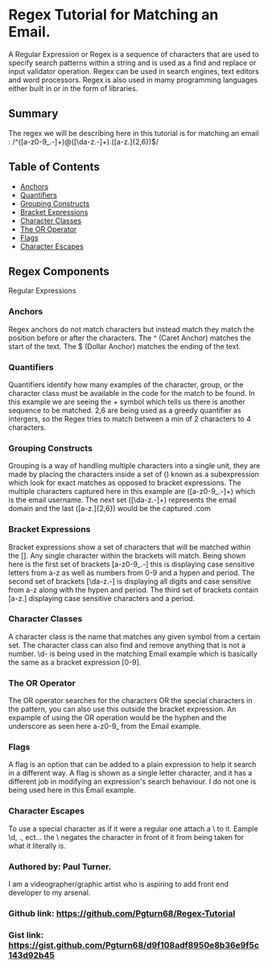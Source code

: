 
# Regex Tutorial for Matching an Email.

A Regular Expression or Regex is a sequence of characters that are used to specify search patterns within a string and
is used as a find and replace or input validator operation.
Regex can be used in search engines, text editors and word processors. Regex is also used in mamy programming languages either
built in or in the form of libraries.

## Summary
The regex we will be describing here in this tutorial is for matching an email : /^([a-z0-9_\.-]+)@([\da-z\.-]+)\.([a-z\.]{2,6})$/

## Table of Contents

- [Anchors](#anchors)
- [Quantifiers](#quantifiers)
- [Grouping Constructs](#grouping-constructs)
- [Bracket Expressions](#bracket-expressions)
- [Character Classes](#character-classes)
- [The OR Operator](#the-or-operator)
- [Flags](#flags)
- [Character Escapes](#character-escapes)

## Regex Components
Regular Expressions

### Anchors
Regex anchors do not match characters but instead match they match the position before 
or after the characters.
The ^ (Caret Anchor) matches the start of the text.
The $ (Dollar Anchor) matches the ending of the text.

### Quantifiers
Quantifiers identify how many examples of the character, group, or  the character class must be available 
in the code for the match to be found.
In this example we are seeing the + symbol which tells us there is another sequence to be matched.
2,6 are being used as a greedy quantifier as intergers, so the Regex tries to match between a min of 2 characters to 4 characters.

### Grouping Constructs
Grouping is a way of handling multiple characters into a single unit, they are made by placing the characters inside a set of ()
known as a subexpression which look for exact matches as opposed to bracket expressions.
The multiple characters captured here in this example are ([a-z0-9_\.-]+) which is the email username.
The next set ([\da-z\.-]+) represents the email domain and the last ([a-z\.]{2,6}) would be the captured .com


### Bracket Expressions
Bracket expressions show a set of characters that will be matched within the []. Any single character within  the brackets will match.
Being shown here is  the first set of brackets [a-z0-9_\.-] this is displaying case sensitive letters from a-z as well as numbers from 0-9 
and a hypen and period.
The second set of brackets [\da-z\.-] is displaying all digits and case sensitive from a-z along with the hypen and period.
The third set of brackets contain [a-z\.] displaying case sensitive characters and a period.

### Character Classes
A character class is the name that matches any given symbol from a certain set.
The character class can also find and remove anything that is not a number.
\d- is being used in the matching Email example which is basically the same as a bracket expression [0-9].

### The OR Operator
The OR operator searches for the characters OR the special characters in the pattern,
you can also use this outside the bracket expression. An expample of using the OR operation
would be the hyphen and the underscore as seen here a-z0-9_ from the Email example.


### Flags
A flag is an option that can be added to a plain expression to help it search in a different way.
A flag is shown as a single letter character, and it has a different job in modifying an expression's search behaviour.
I do not one is being used here in this Email example.

### Character Escapes
To use a special character as if it were a regular one attach a \ to it.
Eample \d, \., ect... the \ negates the character in front of it from being
taken for what it literally is.


### Authored by: Paul Turner. 
I am a videographer/graphic artist who is aspiring to add front end developer to my arsenal.

### Github link: https://github.com/Pgturn68/Regex-Tutorial
### Gist link: https://gist.github.com/Pgturn68/d9f108adf8950e8b36e9f5c143d92b45
